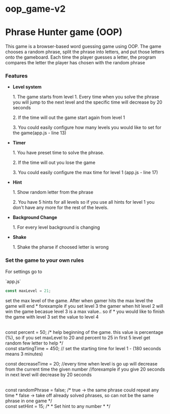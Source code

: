 # oop_game-v2
<h1>Phrase Hunter game (OOP)</h1>

<p>This game is a browser-based word guessing game using OOP. The game chooses a random phrase, split the phrase into letters, and put those letters onto the gameboard. Each time the player guesses a letter, the program compares the letter the player has chosen with the random phrase</p>

<h3>Features</h3>
<ul>
    <li><b>Level system</b>
    <p>1. The game starts from level 1. Every time when you solve the phrase you will jump to the next level and the specific time will decrease by 20 seconds</p>
    <p>2. If the time will out the game start again from level 1</p>
    <p>3. You could easily configure how many levels you would like to set for the game(app.js - line 13)</p>
    </li>
    <li><b>Timer</b>
    <p>1. You have preset time to solve the phrase.</p>
    <p>2. If the time will out you lose the game</p>
    <p>3. You could easily configure the max time for level 1 (app.js - line 17)</p>
    </li>
    <li><b>Hint</b>
    <p>1. Show random letter from the phrase</p>
    <p>2. You have 5 hints for all levels so if you use all hints for level 1 you don't have any more for the rest of the levels.</p>
    </li>
    <li><b>Background Change</b>
    <p>1. For every level background is changing</p>
    </li>
     <li><b>Shake</b>
    <p>1. Shake the pharse if choosed letter is wrong</p>
    </li>
</ul>

<h3>Set the game to your own rules</h3>
<p>For settings go to </p>  `app.js`

```javascript
const maxLevel = 21;    
```

<p>set the max level of the game. After when gamer hits the max level the game will end
                        * forexample if you set level 3 the gamer when hit level 2 will win the game becasue level 3 is a max value.. so if 
                        * you would like to finish the game with level 3 set the value to level 4</p>
<br>
const percent = 50;         /* help beginning of the game. this value is percentage (%), so if you set maxLevel to 20 and percent to 25 in first 5 level get  random few letter  to help 
                            */
<br>
const startingTime = 450;   // set the starting time for level 1 - (180 seconds means 3 minutes)
<br>

const decreaseTime = 20;    //every time when level is go up will decrease from the current time the given number 
                            //forexample if you give 20 seconds in next level will decrease by 20 seconds

<br>
const randomPhrase = false; /* true -> the same phrase could repeat any time 
                             * false -> take off already solved phrases, so can not be the same phrase in one game
                             */
<br>
const setHint = 15;         /* 
                            * Set hint to any number
                            * 
                            */   